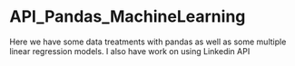 # API_Pandas_MachineLearning

Here we have some data treatments with pandas as well as some multiple linear regression models.
I also have work on using Linkedin API
